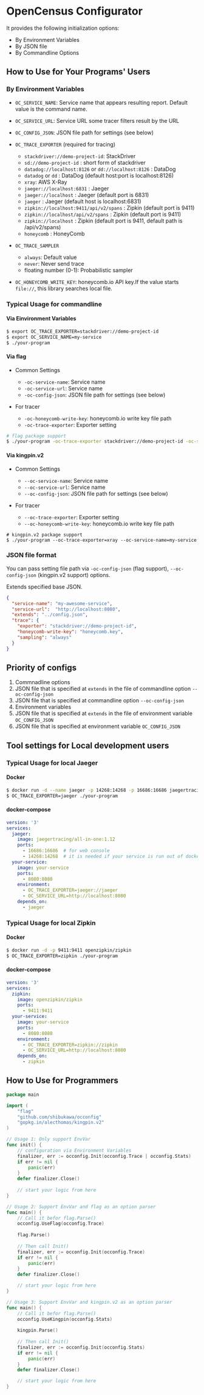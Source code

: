 # OpenCensus Configurator

It provides the following initialization options:

* By Environment Variables
* By JSON file
* By Commandline Options

## How to Use for Your Programs' Users

### By Environment Variables

* ``OC_SERVICE_NAME``: Service name that appears resulting report. Default value is the command name.

* ``OC_SERVICE_URL``:  Service URL some tracer filters result by the URL

* ``OC_CONFIG_JSON``: JSON file path for settings (see below)

* ``OC_TRACE_EXPORTER`` (required for tracing)

   * ``stackdriver://demo-project-id``: StackDriver
   * ``sd://demo-project-id`` : short form of stackdriver
   * ``datadog://localhost:8126`` or ``dd://localhost:8126`` : DataDog
   * ``datadog`` or ``dd`` : DataDog (default host:port is localhost:8126)
   * ``xray``: AWS X-Ray
   * ``jaeger://localhost:6831`` : Jaeger
   * ``jaeger://localhost`` : Jaeger (default port is 6831)
   * ``jaeger`` : Jaeger (default host is localhost:6831)
   * ``zipkin://localhost:9411/api/v2/spans`` : Zipkin (default port is 9411)
   * ``zipkin://localhost/api/v2/spans`` : Zipkin (default port is 9411)
   * ``zipkin://localhost`` : Zipkin (default port is 9411, default path is /api/v2/spans)
   * ``honeycomb`` : HoneyComb

* ``OC_TRACE_SAMPLER``

   * ``always``: Default value
   * ``never``: Never send trace
   * floating number (0-1): Probabilistic sampler

* ``OC_HONEYCOMB_WRITE_KEY``: honeycomb.io API key.If 
    the value starts ``file://``,
    this library searches local file.

### Typical Usage for commandline

#### Via Einvironment Variables

```bash
$ export OC_TRACE_EXPORTER=stackdriver://demo-project-id
$ export OC_SERVICE_NAME=my-service
$ ./your-program
```

#### Via flag

* Common Settings

   * ``-oc-service-name``: Service name
   * ``-oc-service-url``: Service name
   * ``-oc-config-json``: JSON file path for settings (see below)

* For tracer

   * ``-oc-honeycomb-write-key``: honeycomb.io write key file path
   * ``-oc-trace-exporter``: Exporter setting

```bash
# flag package support
$ ./your-program -oc-trace-exporter stackdriver://demo-project-id -oc-service-name my-service
```

#### Via kingpin.v2

* Common Settings

   * ``--oc-service-name``: Service name
   * ``--oc-service-url``: Service name
   * ``--oc-config-json``: JSON file path for settings (see below)

* For tracer

   * ``--oc-trace-exporter``: Exporter setting
   * ``--oc-honeycomb-write-key``: honeycomb.io write key file path

```
# kingpin.v2 package support
$ ./your-program --oc-trace-exporter=xray --oc-service-name=my-service
```

### JSON file format

You can pass setting file path via ``-oc-config-json`` (flag support),  ``--oc-config-json`` (kingpin.v2 support) options.

Extends specified base JSON.

```json
{
  "service-name": "my-awesome-service",
  "service-url":  "http://localhost:8080",
  "extends": "../config.json",
  "trace": {
    "exporter": "stackdriver://demo-project-id",
    "honeycomb-write-key": "honeycomb.key",
    "sampling": "always"
  }
}
```

## Priority of configs

1. Commnadline options
2. JSON file that is specified at ``extends`` in the file of commandline option ``--oc-config-json``
2. JSON file that is specified at commandline option ``--oc-config-json``
3. Environment variables
4. JSON file that is specified at ``extends`` in the file of environment variable ``OC_CONFIG_JSON``
4. JSON file that is specified at environment variable ``OC_CONFIG_JSON``

## Tool settings for Local development users

### Typical Usage for local Jaeger

#### Docker

```bash
$ docker run -d --name jaeger -p 14268:14268 -p 16686:16686 jaegertracing/all-in-one:1.12
$ OC_TRACE_EXPORTER=jaeger ./your-program
```

#### docker-compose

```yaml
version: '3'
services:
  jaeger:
    image: jaegertracing/all-in-one:1.12
    ports:
      - 16686:16686  # for web console
      - 14268:14268  # it is needed if your service is run out of docker-compose
  your-service:
    image: your-service
    ports:
      - 8080:8080
    environment:
      - OC_TRACE_EXPORTER=jaeger://jaeger
      - OC_SERVICE_URL=http://localhost:8080
    depends_on:
      - jaeger
```

### Typical Usage for local Zipkin

#### Docker

```bash
$ docker run -d -p 9411:9411 openzipkin/zipkin
$ OC_TRACE_EXPORTER=zipkin ./your-program
```

#### docker-compose

```yaml
version: '3'
services:
  zipkin:
    image: openzipkin/zipkin
    ports:
      - 9411:9411
  your-service:
    image: your-service
    ports:
      - 8080:8080
    environment:
      - OC_TRACE_EXPORTER=zipkin://zipkin
      - OC_SERVICE_URL=http://localhost:8080
    depends_on:
      - zipkin
```

## How to Use for Programmers

```go
package main

import (
	"flag"
	"github.com/shibukawa/occonfig"
	"gopkg.in/alecthomas/kingpin.v2"
)

// Usage 1: Only support EnvVar
func init() {
	// configuration via Environment Variables
	finalizer, err := occonfig.Init(occonfig.Trace | occonfig.Stats)
	if err != nil {
		panic(err)
	}
	defer finalizer.Close()
	
	// start your logic from here
}

// Usage 2: Support EnvVar and flag as an option parser
func main() {
	// Call it befor flag.Parse()
	occonfig.UseFlag(occonfig.Trace)
	
	flag.Parse()
	
	// Then call Init()
	finalizer, err := occonfig.Init(occonfig.Trace)
	if err != nil {
		panic(err)
	}
	defer finalizer.Close()

	// start your logic from here
}

// Usage 3: Support EnvVar and kingpin.v2 as an option parser
func main() {
	// Call it befor flag.Parse()
	occonfig.UseKingpin(occonfig.Stats)
	
	kingpin.Parse()
	
	// Then call Init()
	finalizer, err := occonfig.Init(occonfig.Stats)
	if err != nil {
		panic(err)
	}
	defer finalizer.Close()

	// start your logic from here
}

```